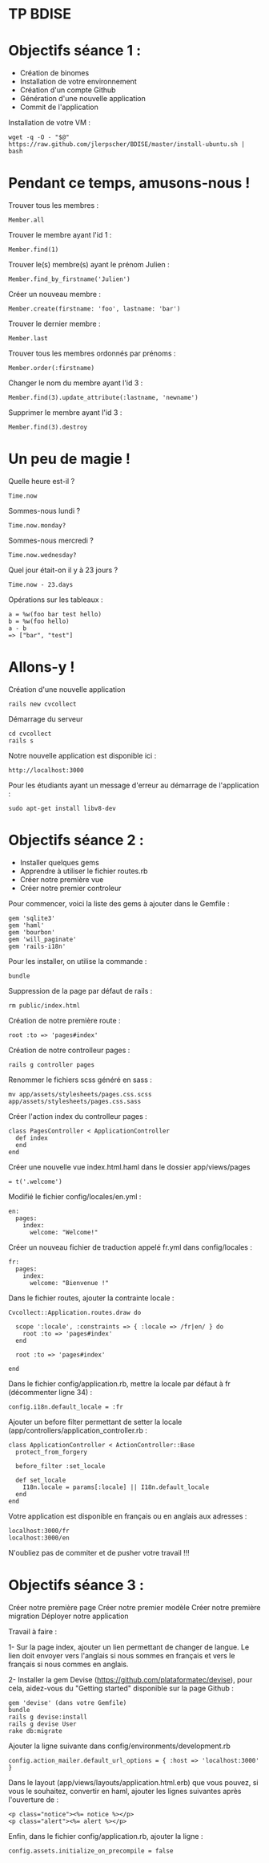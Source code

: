 TP BDISE
=====

Objectifs séance 1 :
=====
- Création de binomes
- Installation de votre environnement
- Création d'un compte Github
- Génération d'une nouvelle application
- Commit de l'application


Installation de votre VM :

```
wget -q -O - "$@" https://raw.github.com/jlerpscher/BDISE/master/install-ubuntu.sh | bash
```

Pendant ce temps, amusons-nous !
=====

Trouver tous les membres :
```
Member.all
```

Trouver le membre ayant l'id 1 :
```
Member.find(1)
```

Trouver le(s) membre(s) ayant le prénom Julien :
```
Member.find_by_firstname('Julien')
```

Créer un nouveau membre :
```
Member.create(firstname: 'foo', lastname: 'bar')
```

Trouver le dernier membre :
```
Member.last
```

Trouver tous les membres ordonnés par prénoms :
```
Member.order(:firstname)
```

Changer le nom du membre ayant l'id 3 :
```
Member.fin­d(3).updat­e_attribut­e(:lastname, 'newname')­
```

Supprimer le membre ayant l'id 3 :
```
Member.find(3).destroy
```

Un peu de magie !
=====

Quelle heure est-il ?
```
Time.now
```

Sommes-nous lundi ?
```
Time.now.monday?
```
Sommes-nous mercredi ?
```
Time.now.wednesday?
```

Quel jour était-on il y à 23 jours ?
```
Time.now - 23.days
```

Opérations sur les tableaux : 
```
a = %w(foo bar test hello)
b = %w(foo hello)
a - b
=> ["bar", "test"]
```

Allons-y !
======

Création d'une nouvelle application
```
rails new cvcollect
```

Démarrage du serveur
```
cd cvcollect
rails s
```

Notre nouvelle application est disponible ici :
```
http://localhost:3000
```

Pour les étudiants ayant un message d'erreur au démarrage de l'application :
```
sudo apt-get install libv8-dev
```


Objectifs séance 2 :
=====

- Installer quelques gems
- Apprendre à utiliser le fichier routes.rb
- Créer notre première vue
- Créer notre premier controleur

Pour commencer, voici la liste des gems à ajouter dans le Gemfile :

```
gem 'sqlite3'
gem 'haml'
gem 'bourbon'
gem 'will_paginate'
gem 'rails-i18n'
```

Pour les installer, on utilise la commande :
```
bundle
```

Suppression de la page par défaut de rails : 
```
rm public/index.html
```

Création de notre première route :
```
root :to => 'pages#index'
```

Création de notre controlleur pages :
```
rails g controller pages
```

Renommer le fichiers scss généré en sass :
```
mv app/assets/stylesheets/pages.css.scss app/assets/stylesheets/pages.css.sass
```

Créer l'action index du controlleur pages :
```
class PagesController < ApplicationController
  def index
  end
end
```

Créer une nouvelle vue index.html.haml dans le dossier app/views/pages
```
= t('.welcome')
```

Modifié le fichier config/locales/en.yml :
```
en:
  pages:
    index:
      welcome: "Welcome!"
```


Créer un nouveau fichier de traduction appelé fr.yml dans config/locales :
```
fr:
  pages:
    index:
      welcome: "Bienvenue !"
```

Dans le fichier routes, ajouter la contrainte locale :
```
Cvcollect::Application.routes.draw do

  scope ':locale', :constraints => { :locale => /fr|en/ } do
    root :to => 'pages#index' 
  end

  root :to => 'pages#index'
  
end
```

Dans le fichier config/application.rb, mettre la locale par défaut à fr (décommenter ligne 34) :
```
config.i18n.default_locale = :fr
```

Ajouter un before filter permettant de setter la locale (app/controllers/application_controller.rb :
```
class ApplicationController < ActionController::Base
  protect_from_forgery

  before_filter :set_locale

  def set_locale
    I18n.locale = params[:locale] || I18n.default_locale
  end
end
```

Votre application est disponible en français ou en anglais aux adresses :
```
localhost:3000/fr
localhost:3000/en
```

N'oubliez pas de commiter et de pusher votre travail !!!


Objectifs séance 3 :
=====

Créer notre première page
Créer notre premier modèle
Créer notre première migration
Déployer notre application


Travail à faire :

1- Sur la page index, ajouter un lien permettant de changer de langue. Le lien doit envoyer vers l'anglais si nous sommes en français et vers le français si nous commes en anglais.

2- Installer la gem Devise (https://github.com/plataformatec/devise), pour cela, aidez-vous du "Getting started" disponible sur la page Github :
```
gem 'devise' (dans votre Gemfile)
bundle
rails g devise:install
rails g devise User
rake db:migrate
```

Ajouter la ligne suivante dans config/environments/development.rb
```
config.action_mailer.default_url_options = { :host => 'localhost:3000' }
```
 

Dans le layout (app/views/layouts/application.html.erb) que vous pouvez, si vous le souhaitez, convertir en haml, ajouter les lignes suivantes après l'ouverture de <body> :
```
<p class="notice"><%= notice %></p>
<p class="alert"><%= alert %></p>
```

Enfin, dans le fichier config/application.rb, ajouter la ligne :
```
config.assets.initialize_on_precompile = false
```
